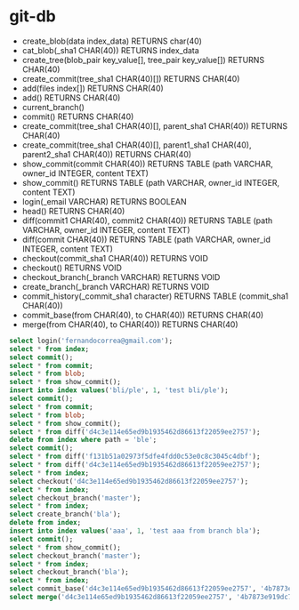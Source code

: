 # git-db

- create_blob(data index_data) RETURNS char(40)
- cat_blob(_sha1 CHAR(40)) RETURNS index_data
- create_tree(blob_pair key_value[], tree_pair key_value[]) RETURNS CHAR(40)
- create_commit(tree_sha1 CHAR(40)[]) RETURNS CHAR(40)
- add(files index[]) RETURNS CHAR(40)
- add() RETURNS CHAR(40)
- current_branch()
- commit() RETURNS CHAR(40)
- create_commit(tree_sha1 CHAR(40)[], parent_sha1 CHAR(40)) RETURNS CHAR(40)
- create_commit(tree_sha1 CHAR(40)[], parent1_sha1 CHAR(40), parent2_sha1 CHAR(40)) RETURNS CHAR(40)
- show_commit(commit CHAR(40)) RETURNS TABLE (path VARCHAR, owner_id INTEGER, content TEXT)
- show_commit() RETURNS TABLE (path VARCHAR, owner_id INTEGER, content TEXT)
- login(_email VARCHAR) RETURNS BOOLEAN
- head() RETURNS CHAR(40)
- diff(commit1 CHAR(40), commit2 CHAR(40)) RETURNS TABLE (path VARCHAR, owner_id INTEGER, content TEXT)
- diff(commit CHAR(40)) RETURNS TABLE (path VARCHAR, owner_id INTEGER, content TEXT)
- checkout(commit_sha1 CHAR(40)) RETURNS VOID
- checkout() RETURNS VOID
- checkout_branch(_branch VARCHAR) RETURNS VOID
- create_branch(_branch VARCHAR) RETURNS VOID
- commit_history(_commit_sha1 character) RETURNS TABLE (commit_sha1 CHAR(40))
- commit_base(from CHAR(40), to CHAR(40)) RETURNS CHAR(40)
- merge(from CHAR(40), to CHAR(40)) RETURNS CHAR(40)





```sql
select login('fernandocorrea@gmail.com');
select * from index;
select commit();
select * from commit;
select * from blob;
select * from show_commit();
insert into index values('bli/ple', 1, 'test bli/ple');
select commit();
select * from commit;
select * from blob;
select * from show_commit();
select * from diff('d4c3e114e65ed9b1935462d86613f22059ee2757');
delete from index where path = 'ble';
select commit();
select * from diff('f131b51a02973f5dfe4fdd0c53e0c8c3045c4dbf');
select * from diff('d4c3e114e65ed9b1935462d86613f22059ee2757');
select * from index;
select checkout('d4c3e114e65ed9b1935462d86613f22059ee2757');
select * from index;
select checkout_branch('master');
select * from index;
select create_branch('bla');
delete from index;
insert into index values('aaa', 1, 'test aaa from branch bla');
select commit();
select * from show_commit();
select checkout_branch('master');
select * from index;
select checkout_branch('bla');
select * from index;
select commit_base('d4c3e114e65ed9b1935462d86613f22059ee2757', '4b7873e919dc7d26b5d2dc31a986e00731ddef17');
select merge('d4c3e114e65ed9b1935462d86613f22059ee2757', '4b7873e919dc7d26b5d2dc31a986e00731ddef17'); -- NYFI
```